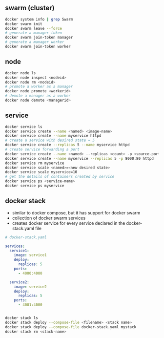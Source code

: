 ## swarm (cluster)
```bash
docker system info | grep Swarm
docker swarm init
docker swarm leave --force
# generate a manager token
docker swarm join-token manager
# generate a manager worker
docker swarm join-token worker
```
## node
```bash
docker node ls
docker node inspect <nodeid>
docker node rm <nodeid>
# promote a worker as a manager
docker node promote <workerid>
# demote a manager as a worker
docker node demote <managerid>
```
## service
```bash
docker service ls
docker service create --name <named> <image-name>
docker service create --name myservice httpd
# create a service with desired state = 5
docker service create --replicas 5 --name myservice httpd
# create service forwarding a port
docker service create --name <named> --replicas <count> -p <source-port>:<dest-port> <image>
docker service create --name myservice --replicas 5 -p 8000:80 httpd
docker service rm myservice
docker service scale <named>=<new desired state>
docker service scale myservice=10
# get the details of containers created by service
docker service ps <service-name>
docker service ps myservice

```
## docker stack

- similar to docker compose, but it has support for docker swarm
- collection of docker swarm services
- creates docker service for every service declared in the docker-stack.yaml file

```yaml
# docker-stack.yaml

services:
  service1:
    image: service1
    deploy:
      replicas: 5
    ports:
      - 4000:4000

  service2:
    image: service2
    deploy:
      replicas: 5
    ports:
      - 4001:4000
```

```bash

docker stack ls
docker stack deploy --compose-file <filename> <stack name>
docker stack deploy --compose-file docker-stack.yaml mystack
docker stack rm <stack-name>

```
